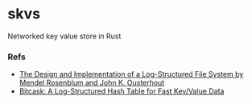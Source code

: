 # skvs
Networked key value store in Rust

### Refs

- [The Design and Implementation of a Log-Structured File System by Mendel Rosenblum and John K. Ousterhout](https://people.eecs.berkeley.edu/~brewer/cs262/LFS.pdf)
- [Bitcask: A Log-Structured Hash Table for Fast Key/Value Data](https://github.com/basho/bitcask/blob/develop/doc/bitcask-intro.pdf)
